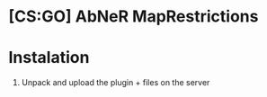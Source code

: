 # [CS:GO] AbNeR MapRestrictions

# Instalation
1. Unpack and upload the plugin + files on the server
